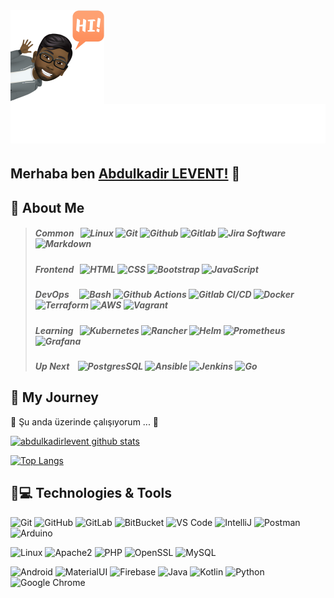 <img align="left" width="150" height="150" alt="Abdulkadir LEVENT" src="https://raw.githubusercontent.com/abdulkadirlevent/abdulkadirlevent/master/avatar.png"/>
<h1 align="right" >
  <img src="https://raw.githubusercontent.com/abdulkadirlevent/abdulkadirlevent/master/name.svg" alt="Abdulkadir LEVENT" />
</h1>

 ## Merhaba ben [Abdulkadir LEVENT!](https://leventler.net) 👋
 
 ## :necktie: About Me
> ##### _Common_ &nbsp; ![Linux][#linux] ![Git][#git] ![Github][#github] ![Gitlab][#gitlab] ![Jira Software][#jira-software] ![Markdown][#markdown]
> ##### _Frontend_ &nbsp; ![HTML][#html] ![CSS][#css] ![Bootstrap][#bootstrap] ![JavaScript][#javascript]
> ##### _DevOps_ &nbsp;&nbsp;&nbsp; ![Bash][#bash] ![Github Actions][#gh-actions] ![Gitlab CI/CD][#gl-cicd] ![Docker][#docker] ![Terraform][#terraform] ![AWS][#aws] ![Vagrant][#vagrant]
> ##### _Learning_ &nbsp; ![Kubernetes][#kubernetes] ![Rancher][#rancher] ![Helm][#helm] ![Prometheus][#prometheus] ![Grafana][#grafana]
> ##### _Up Next_ &nbsp;&nbsp; ![PostgresSQL][#postgresql] ![Ansible][#ansible] ![Jenkins][#jenkins] ![Go][#go]
## :bicyclist: My Journey
🔭 Şu anda üzerinde çalışıyorum ... 👋

[![abdulkadirlevent github stats](https://github-readme-stats.vercel.app/api?username=abdulkadirlevent&show_icons=true&theme=algolia)](https://github.com/abdulkadirlevent)

[![Top Langs](https://github-readme-stats.vercel.app/api/top-langs/?username=abdulkadirlevent&theme=algolia)](https://github.com/abdulkadirlevent)

## 🚀💻 Technologies & Tools

  ![Git](https://img.shields.io/badge/-Git-black?style=flat-square&logo=git)
  ![GitHub](https://img.shields.io/badge/-GitHub-181717?style=flat-square&logo=github)
  ![GitLab](https://img.shields.io/badge/-GitLab-FCA121?style=flat-square&logo=gitlab)
  ![BitBucket](https://img.shields.io/badge/-BitBucket-darkblue?style=flat-square&logo=bitbucket)
  ![VS Code](https://img.shields.io/badge/-VS%20Code-007ACC?style=flat-square&logo=visual-studio-code)
  ![IntelliJ](https://img.shields.io/badge/-IntelliJ%20IDEA-black?style=flat-square&logo=jetbrains)
  ![Postman](https://img.shields.io/badge/Postman-black?style=flat-square&logo=postman)
  ![Arduino](https://img.shields.io/badge/Arduino-black?style=flat-square&logo=arduino)

  ![Linux](https://img.shields.io/badge/Linux-black?style=flat-square&logo=linux)
  ![Apache2](https://img.shields.io/badge/Apache2-black?style=flat-square&logo=apache)
  ![PHP](https://img.shields.io/badge/PHP-black?style=flat-square&logo=php)
  ![OpenSSL](https://img.shields.io/badge/OpenSSL-black?style=flat-square&logo=openssl)
  ![MySQL](https://img.shields.io/badge/-MySQL-black?style=flat-square&logo=mysql)

  ![Android](https://img.shields.io/badge/Android-05150C?style=flat-square&logo=android)
  ![MaterialUI](https://img.shields.io/badge/-MatrialUI-0081CB?style=flat-square&logo=material-UI)
  ![Firebase](https://img.shields.io/badge/Firebase-black?style=flat-square&logo=firebase)
  ![Java](https://img.shields.io/badge/Java-orange?style=flat-square&logo=java)
  ![Kotlin]( https://img.shields.io/badge/Kotlin-black?style=flat-square&logo=kotlin)
  ![Python](https://img.shields.io/badge/-Python-black?style=flat-square&logo=Python)
  ![Google Chrome](https://img.shields.io/badge/Chrome-black?style=flat-square&logo=google-chrome)

<!--
**abdulkadirlevent/abdulkadirlevent** is a ✨ _special_ ✨ repository because its `README.md` (this file) appears on your GitHub profile.

Here are some ideas to get you started:

- 🔭 I’m currently working on ...
- 🌱 I’m currently learning ...
- 👯 I’m looking to collaborate on ...
- 🤔 I’m looking for help with ...
- 💬 Ask me about ...
- 📫 How to reach me: ...
- 😄 Pronouns: ...
- ⚡ Fun fact: ...
-->




<!-- Badge Index -->

[#ansible]:         https://img.shields.io/badge/Ansible-000000?style=flat&logo=ansible
[#aws]:             https://img.shields.io/badge/AWS-FF9900?style=flat&logo=amazonaws&logoColor=black
[#bash]:            https://img.shields.io/badge/Bash-4EAA25?style=flat&logo=gnubash&logoColor=white "Bash Script"
[#bootstrap]:       https://img.shields.io/badge/Bootstrap-7952B3?style=flat&logo=bootstrap&logoColor=white
[#css]:             https://img.shields.io/badge/CSS3-1572B6?style=flat&logo=css3
[#docker]:          https://img.shields.io/badge/Docker-2496ED?style=flat&logo=docker&logoColor=white
[#git]:             https://img.shields.io/badge/Git-F05032?style=flat&logo=git&logoColor=white
[#github]:          https://img.shields.io/badge/Github-181717?style=flat&logo=github
[#gitlab]:          https://img.shields.io/badge/Gitlab-330F63?style=flat&logo=gitlab
[#gh-actions]:      https://img.shields.io/badge/Actions-2088FF?style=flat&logo=githubactions&logoColor=white "Github Actions"
[#gl-cicd]:         https://img.shields.io/badge/CI/CD-330F63?style=flat&logo=gitlab "Gitlab CI/CD"
[#go]:              https://img.shields.io/badge/Go-00ADD8?style=flat&logo=go&logoColor=white
[#grafana]:         https://img.shields.io/badge/Grafana-F2F4F9?style=flat&logo=grafana&logoColor=F46800
[#helm]:            https://img.shields.io/badge/Helm-0F1689?style=flat&logo=helm
[#html]:            https://img.shields.io/badge/HTML5-E34F26?style=flat&logo=html5&logoColor=white
[#javascript]:      https://img.shields.io/badge/JavaScript-323330?style=flat&logo=javascript&logoColor=F7DF1E
[#jenkins]:         https://img.shields.io/badge/Jenkins-D24939?style=flat&logo=jenkins&logoColor=white
[#jira-software]:   https://img.shields.io/badge/Jira-0052CC?style=flat&logo=jirasoftware "Jira Software"
[#kubernetes]:      https://img.shields.io/badge/Kubernetes-326CE5?&style=flat&logo=kubernetes&logoColor=white
[#linux]:           https://img.shields.io/badge/Linux-FCC624?style=flat&logo=linux&logoColor=black
[#markdown]:        https://img.shields.io/badge/Markdown-000000?style=flat&logo=markdown
[#postgresql]:      https://img.shields.io/badge/PostgreSQL-4169E1?style=flat&logo=postgresql&logoColor=white
[#prometheus]:      https://img.shields.io/badge/Prometheus-20232A?style=flat&logo=prometheus
[#rancher]:         https://img.shields.io/badge/Rancher-0075A8?style=flat&logo=rancher
[#terraform]:       https://img.shields.io/badge/Terraform-7B42BC?style=flat&logo=terraform
[#vagrant]:         https://img.shields.io/badge/Vagrant-1868F2?style=flat&logo=vagrant
<!-- [#mongodb]:    https://img.shields.io/badge/MongoDB-47A248?style=flat&logo=mongodb&logoColor=white -->
<!-- [#mysql]:      https://img.shields.io/badge/MySQL-4479A1?style=flat&logo=mysql&logoColor=white -->
<!-- [#nodejs]:     https://img.shields.io/badge/Node.js-339933?style=flat&logo=nodedotjs&logoColor=white -->
<!-- [#python]:     https://img.shields.io/badge/Python-3776AB?style=flat&logo=python&logoColor=white -->
<!-- [#react]:      https://img.shields.io/badge/React-20232A?style=flat&logo=react&logoColor=61DAFB -->
<!-- [#sass]:       https://img.shields.io/badge/Sass-CC6699?style=flat&logo=sass&logoColor=white -->
<!-- [#typescript]: https://img.shields.io/badge/TypeScript-3178C6?style=flat&logo=typescript&logoColor=white -->

[#discord]:         https://img.shields.io/badge/Discord-5865F2?style=flat&logo=discord&logoColor=white
[#dockerhub]:       https://img.shields.io/badge/Docker_Hub-294356?style=flat&logo=docker&logoColor=white
[#gmail]:           https://img.shields.io/badge/Gmail-EA4335?style=flat&logo=gmail&logoColor=white
[#hackerrank]:      https://img.shields.io/badge/HackerRank-00EA64?style=flat&logo=hackerrank&logoColor=white
[#linkedin]:        https://img.shields.io/badge/LinkedIn-0A66C2?style=flat&logo=linkedin

<!-- URL Index -->

[@discord]:         https://discordapp.com/users/336617881985089537 "Contact me on Discord!"
[@gmail]:           mailto:hasanumutyagci@gmail.com "Send me an email!"
[@linkedin]:        https://www.linkedin.com/in/hasanumutyagci

[@dockerhub]:       https://hub.docker.com/u/huyagci
[@gitlab]:          https://gitlab.com/huyagci
[@hackerrank]:      https://www.hackerrank.com/huyagci
